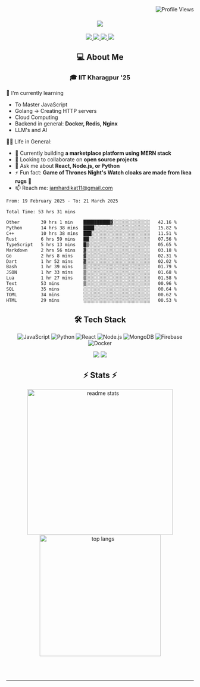 <img align="right" src="https://komarev.com/ghpvc/?username=hs094&color=blue" alt="Profile Views" />

<h1 align="center">
  <img src="https://readme-typing-svg.herokuapp.com?font=Righteous&size=35&duration=4000&color=2AA889&center=true&vCenter=true&width=500&lines=Hi+There!+👋;I'm+Hardik+Soni+💻;" />
</h1>
<div align="center"> 
  <a href="mailto:iamhardikat11@gmail.com">
    <img src="https://img.shields.io/badge/Gmail-333333?style=for-the-badge&logo=gmail&logoColor=red" />
  </a>
  <a href="https://www.linkedin.com/in/hardik-soni-498271141/" target="_blank">
    <img src="https://img.shields.io/badge/LinkedIn-0077B5?style=for-the-badge&logo=linkedin&logoColor=white" target="_blank" />
  </a>
  <a href="https://hs094-portfolio.netlify.app/" target="_blank">
     <img src="https://img.shields.io/badge/Portfolio-FF5722?style=for-the-badge&logo=todoist&logoColor=white" target="_blank" /> 
  </a>
  <a href="https://www.instagram.com/hardik.s.094/" target="_blank"> 
    <img src="https://img.shields.io/badge/Instagram-E4405F?style=for-the-badge&logo=instagram&logoColor=white)" target="_blank" />
  </a>
</div>

<h2 align="center"> 💻 About Me</h2>
<h3 align="center">🎓 IIT Kharagpur '25</h3>

🌱 I'm currently learning
- To Master JavaScript
- Golang -> Creating HTTP servers
- Cloud Computing
- Backend in general: **Docker, Redis, Nginx**
- LLM's and AI

👍🏻 Life in General:
- 🔭 Currently building **a marketplace platform using MERN stack**
- 👯 Looking to collaborate on **open source projects**
- 💬 Ask me about **React, Node.js, or Python**
- ⚡ Fun fact: **Game of Thrones Night's Watch cloaks are made from Ikea rugs** 🧥
- 📫 Reach me: [iamhardikat11@gmail.com](mailto:iamhardikat11@gmail.com)

<!--START_SECTION:waka-->

```txt
From: 19 February 2025 - To: 21 March 2025

Total Time: 53 hrs 31 mins

Other        39 hrs 1 min    ██████████▓░░░░░░░░░░░░░░   42.16 %
Python       14 hrs 38 mins  ████░░░░░░░░░░░░░░░░░░░░░   15.82 %
C++          10 hrs 38 mins  ███░░░░░░░░░░░░░░░░░░░░░░   11.51 %
Rust         6 hrs 59 mins   ██░░░░░░░░░░░░░░░░░░░░░░░   07.56 %
TypeScript   5 hrs 13 mins   █▒░░░░░░░░░░░░░░░░░░░░░░░   05.65 %
Markdown     2 hrs 56 mins   ▓░░░░░░░░░░░░░░░░░░░░░░░░   03.18 %
Go           2 hrs 8 mins    ▓░░░░░░░░░░░░░░░░░░░░░░░░   02.31 %
Dart         1 hr 52 mins    ▓░░░░░░░░░░░░░░░░░░░░░░░░   02.02 %
Bash         1 hr 39 mins    ▒░░░░░░░░░░░░░░░░░░░░░░░░   01.79 %
JSON         1 hr 33 mins    ▒░░░░░░░░░░░░░░░░░░░░░░░░   01.68 %
Lua          1 hr 27 mins    ▒░░░░░░░░░░░░░░░░░░░░░░░░   01.58 %
Text         53 mins         ▒░░░░░░░░░░░░░░░░░░░░░░░░   00.96 %
SQL          35 mins         ░░░░░░░░░░░░░░░░░░░░░░░░░   00.64 %
TOML         34 mins         ░░░░░░░░░░░░░░░░░░░░░░░░░   00.62 %
HTML         29 mins         ░░░░░░░░░░░░░░░░░░░░░░░░░   00.53 %
```

<!--END_SECTION:waka-->

<h2 align="center">🛠 Tech Stack</h2> 

<div align="center">
  
  ![JavaScript](https://img.shields.io/badge/-JavaScript-F7DF1E?style=flat-square&logo=javascript&logoColor=black)
  ![Python](https://img.shields.io/badge/-Python-3776AB?style=flat-square&logo=python&logoColor=white)
  ![React](https://img.shields.io/badge/-React-61DAFB?style=flat-square&logo=react&logoColor=black)
  ![Node.js](https://img.shields.io/badge/-Node.js-339933?style=flat-square&logo=node.js&logoColor=white)
  ![MongoDB](https://img.shields.io/badge/-MongoDB-47A248?style=flat-square&logo=mongodb&logoColor=white)
  ![Firebase](https://img.shields.io/badge/-Firebase-FFCA28?style=flat-square&logo=firebase&logoColor=black)
  ![Docker](https://img.shields.io/badge/-Docker-2496ED?style=flat-square&logo=docker&logoColor=white)
  
  <img src="https://skillicons.dev/icons?i=react,bootstrap,mui,html,css,vscode,github,figma,tailwind,git,r" />
  <img src="https://skillicons.dev/icons?i=nodejs,python,javascript,typescript,express,firebase,mongodb,c,java,nextjs,mysql,flask" /><br>
</div>

<h2 align="center">⚡ Stats ⚡</h2>

<div align="center">
  <img width=390 src="https://github-readme-stats-salesp07.vercel.app/api?username=hs094&count_private=true&show_icons=true&theme=react&rank_icon=github&border_radius=10" alt="readme stats" />
  <br/>
  <img width=325 align="center" src="https://github-readme-stats-salesp07.vercel.app/api/top-langs/?username=hs094&hide=HTML&langs_count=8&layout=compact&theme=react&border_radius=10&size_weight=0.5&count_weight=0.5&exclude_repo=github-readme-stats" alt="top langs" />
</div>
<br>
<br/><br/>
<hr/>
<br/>
